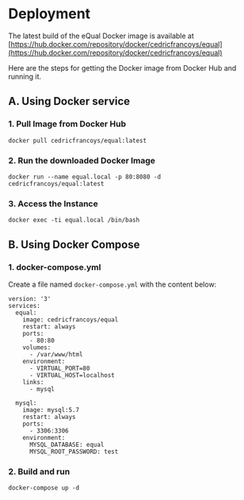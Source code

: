 # Deployment



The latest build of the eQual Docker image is available at [https://hub.docker.com/repository/docker/cedricfrancoys/equal](https://hub.docker.com/repository/docker/cedricfrancoys/equal)

Here are the steps for getting the Docker image from Docker Hub and running it.

## A. Using Docker service



### 1. Pull Image from Docker Hub

```
docker pull cedricfrancoys/equal:latest
```



### 2. Run the downloaded Docker Image 

```
docker run --name equal.local -p 80:8080 -d cedricfrancoys/equal:latest 
```



### 3. Access the Instance

```
docker exec -ti equal.local /bin/bash
```



## B. Using Docker Compose



### 1. docker-compose.yml
Create a file named `docker-compose.yml` with the content below:

```
version: '3'
services:
  equal:
    image: cedricfrancoys/equal
    restart: always
    ports:
      - 80:80
    volumes:
      - /var/www/html
    environment:
      - VIRTUAL_PORT=80
      - VIRTUAL_HOST=localhost
    links:
      - mysql

  mysql:
    image: mysql:5.7
    restart: always
    ports:
      - 3306:3306
    environment:
      MYSQL_DATABASE: equal
      MYSQL_ROOT_PASSWORD: test

```



### 2. Build and run

```
docker-compose up -d
```